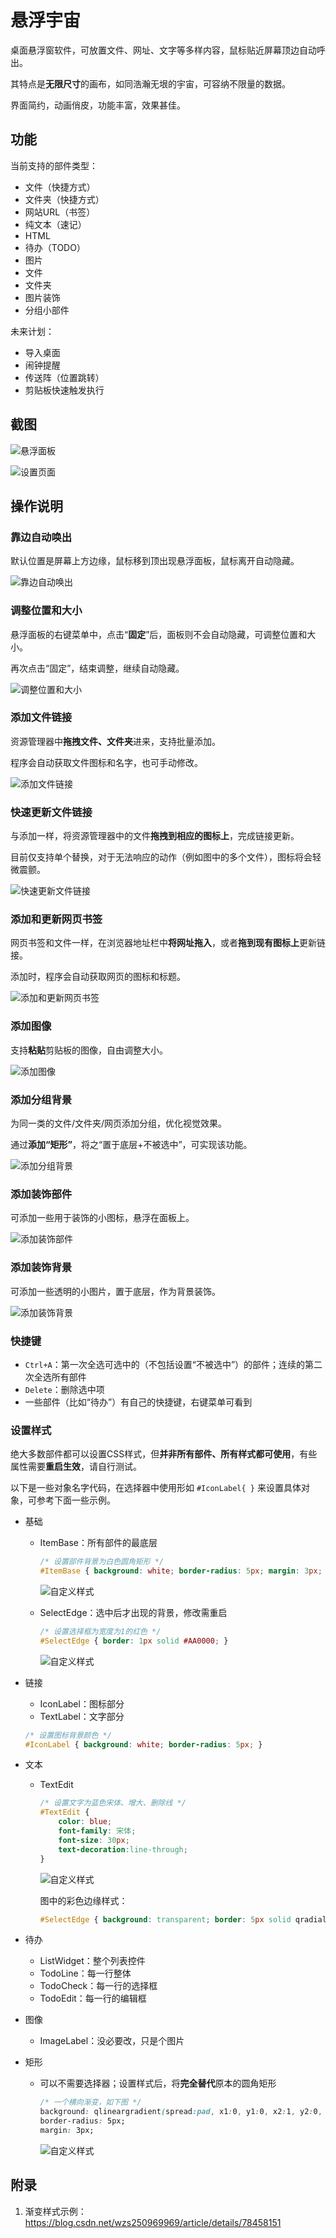 悬浮宇宙
===

桌面悬浮窗软件，可放置文件、网址、文字等多样内容，鼠标贴近屏幕顶边自动呼出。

其特点是**无限尺寸**的画布，如同浩瀚无垠的宇宙，可容纳不限量的数据。

界面简约，动画俏皮，功能丰富，效果甚佳。



## 功能

当前支持的部件类型：

- 文件（快捷方式）
- 文件夹（快捷方式）
- 网站URL（书签）
- 纯文本（速记）
- HTML
- 待办（TODO）
- 图片
- 文件
- 文件夹
- 图片装饰
- 分组小部件



未来计划：

- 导入桌面
- 闹钟提醒
- 传送阵（位置跳转）
- 剪贴板快速触发执行



## 截图

![悬浮面板](screenshots/screenshot1.png)



![设置页面](screenshots/screenshot2.png)



## 操作说明

### 靠边自动唤出

默认位置是屏幕上方边缘，鼠标移到顶出现悬浮面板，鼠标离开自动隐藏。

![靠边自动唤出](screenshots/靠边自动唤出.gif)



### 调整位置和大小

悬浮面板的右键菜单中，点击“**固定**”后，面板则不会自动隐藏，可调整位置和大小。

再次点击“固定”，结束调整，继续自动隐藏。

![调整位置和大小](screenshots/调整位置和大小.gif)



### 添加文件链接

资源管理器中**拖拽文件、文件夹**进来，支持批量添加。

程序会自动获取文件图标和名字，也可手动修改。

![添加文件链接](screenshots/添加文件链接.gif)



### 快速更新文件链接

与添加一样，将资源管理器中的文件**拖拽到相应的图标上**，完成链接更新。

目前仅支持单个替换，对于无法响应的动作（例如图中的多个文件），图标将会轻微震颤。

![快速更新文件链接](screenshots/快速更新文件链接.gif)



### 添加和更新网页书签

网页书签和文件一样，在浏览器地址栏中**将网址拖入**，或者**拖到现有图标上**更新链接。

添加时，程序会自动获取网页的图标和标题。

![添加和更新网页书签](screenshots/添加和更新网页书签.gif)



### 添加图像

支持**粘贴**剪贴板的图像，自由调整大小。

![添加图像](screenshots/添加图像.gif)



### 添加分组背景

为同一类的文件/文件夹/网页添加分组，优化视觉效果。

通过**添加“矩形”**，将之“置于底层+不被选中”，可实现该功能。

![添加分组背景](screenshots/添加分组背景.gif)



### 添加装饰部件

可添加一些用于装饰的小图标，悬浮在面板上。

![添加装饰部件](screenshots/添加装饰部件.gif)



### 添加装饰背景

可添加一些透明的小图片，置于底层，作为背景装饰。

![添加装饰背景](screenshots/添加装饰背景.gif)



### 快捷键

- `Ctrl+A`：第一次全选可选中的（不包括设置“不被选中”）的部件；连续的第二次全选所有部件
- `Delete`：删除选中项
- 一些部件（比如“待办”）有自己的快捷键，右键菜单可看到



### 设置样式

绝大多数部件都可以设置CSS样式，但**并非所有部件、所有样式都可使用**，有些属性需要**重启生效**，请自行测试。

以下是一些对象名字代码，在选择器中使用形如 `#IconLabel{ }` 来设置具体对象，可参考下面一些示例。

- 基础

  - ItemBase：所有部件的最底层

    ```css
    /* 设置部件背景为白色圆角矩形 */
    #ItemBase { background: white; border-radius: 5px; margin: 3px; }
    ```

    ![自定义样式](screenshots/自定义样式_白.png)

  - SelectEdge：选中后才出现的背景，修改需重启

    ```css
    /* 设置选择框为宽度为1的红色 */
    #SelectEdge { border: 1px solid #AA0000; }
    ```
    
    ![自定义样式](screenshots/自定义样式_边.png)

- 链接

  - IconLabel：图标部分
  - TextLabel：文字部分

  ```css
  /* 设置图标背景颜色 */
  #IconLabel { background: white; border-radius: 5px; }
  ```

- 文本

  - TextEdit

    ```css
    /* 设置文字为蓝色宋体、增大、删除线 */
    #TextEdit {
        color: blue;
        font-family: 宋体;
        font-size: 30px;
        text-decoration:line-through;
    }
    ```
    
    ![自定义样式](screenshots/自定义样式_文.png)
    
    图中的彩色边缘样式：
    
    ```css
    #SelectEdge { background: transparent; border: 5px solid qradialgradient(spread:pad, cx:0.5, cy:0.5, radius:0.5, fx:0.5, fy:0.5, stop:0 rgba(0, 0, 0, 0), stop:0.52 rgba(0, 0, 0, 0), stop:0.565 rgba(82, 121, 76, 33), stop:0.65 rgba(159, 235, 148, 64), stop:0.721925 rgba(255, 238, 150, 129), stop:0.77 rgba(255, 128, 128, 204), stop:0.89 rgba(191, 128, 255, 64), stop:1 rgba(0, 0, 0, 0));}
    ```

- 待办

  - ListWidget：整个列表控件
  - TodoLine：每一行整体
  - TodoCheck：每一行的选择框
  - TodoEdit：每一行的编辑框

- 图像

  - ImageLabel：没必要改，只是个图片

- 矩形

  - 可以不需要选择器；设置样式后，将**完全替代**原本的圆角矩形
  
    ```css
    /* 一个横向渐变，如下图 */
    background: qlineargradient(spread:pad, x1:0, y1:0, x2:1, y2:0, stop:0 rgba(255, 178, 102, 64), stop:0.55 rgba(235, 148, 61, 64), stop:0.98 rgba(255, 255, 255, 64), stop:1 rgba(255, 255, 255, 0));
    border-radius: 5px;
    margin: 3px;
    ```
  
    ![自定义样式](screenshots/自定义样式_渐.png)







## 附录

1. 渐变样式示例：https://blog.csdn.net/wzs250969969/article/details/78458151